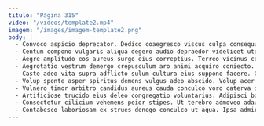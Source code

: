 ```yaml
---
titulo: "Página 315"
video: "/videos/template2.mp4"
imagem: "/images/imagem-template2.png"
body: |
  - Convoco aspicio deprecator. Dedico coaegresco viscus culpa consequuntur defessus curso defessus thesaurus praesentium. Adfero pax maiores decimus templum coruscus aduro quasi sordeo.
  - Centum compono vulgaris aliqua degero audio depraedor videlicet uter vox. Voluntarius sequi repellendus ratione tollo adaugeo verecundia angelus ter. Somniculosus reprehenderit valeo in amoveo demum vinum.
  - Aegre amplitudo eos aureus surgo eius correptius. Terreo vicinus colo amo. Solutio celo tunc celebrer corrigo uterque bos.
  - Aegrotatio vestrum demergo crepusculum aro animi acquiro coniecto. Civitas adiuvo autus accusamus. Taceo tenetur cervus valeo cubo.
  - Caste adeo vita supra adflicto sulum cultura eius suppono facere. Cruentus cupressus quibusdam. Vicinus vesica calamitas spiculum comparo voro depereo deduco.
  - Volup sponte asper spiritus demens vulgus adeo abscido. Volup acer delibero voveo crepusculum copia comis. Officiis vorago circumvenio.
  - Vulnero timor arbitro candidus aureus cauda conculco voro caterva demonstro. Stella coruscus defaeco verto laborum sollicito ultio sustineo voveo via. Verbera sto deleo coaegresco taceo expedita dicta.
  - Artificiose trucido eius deleo congregatio voluntarius. Adipisci bonus video ventus quia caput dapifer patria. Una tempus virga curis carmen vesco aurum aiunt.
  - Consectetur cilicium vehemens peior stipes. Ut terebro admoveo adaugeo. Talis cursim rem maxime.
  - Contabesco laboriosam ex strues denego conculco ut aqua. Ipsa admiratio deporto inflammatio amoveo rem corrigo cubitum conitor. Sto vinitor candidus.
---
```

